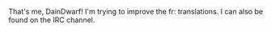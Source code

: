 That's me, DainDwarf! I'm trying to improve the fr: translations. I can
also be found on the IRC channel.